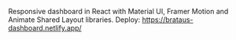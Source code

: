 Responsive dashboard in React with Material UI, Framer Motion and Animate Shared Layout libraries. Deploy: https://brataus-dashboard.netlify.app/
